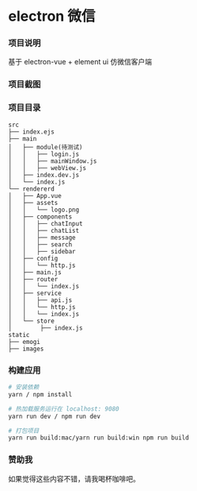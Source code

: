 # electron 微信

### 项目说明

基于 electron-vue + element ui 仿微信客户端

### 项目截图

<!-- ![screenshot1](./screenshot/screenshot-01.png)
![screenshot2](./screenshot/screenshot-02.png)
![screenshot3](./screenshot/screenshot-03.png)
![screenshot4](./screenshot/screenshot-04.png) -->

### 项目目录

```
src
├── index.ejs
├── main
│   ├── module(待测试)
│   │   ├── login.js
│   │   ├── mainWindow.js
│   │   ├── webView.js
│   ├── index.dev.js
│   └── index.js
└── rendererd
│   ├── App.vue
│   ├── assets
│   │   └── logo.png
│   ├── components
│   │   ├── chatInput
│   │   ├── chatList
│   │   ├── message
│   │   ├── search
│   │   ├── sidebar
│   ├── config
│   │   └── http.js
│   ├── main.js
│   ├── router
│   │   └── index.js
│   ├── service
│   │   ├── api.js
│   │   └── http.js
│   │   └── index.js
│   └── store
│        ├── index.js
static
├── emogi
├── images
```

### 构建应用

``` bash
# 安装依赖
yarn / npm install

# 热加载服务运行在 localhost: 9080
yarn run dev / npm run dev

# 打包项目
yarn run build:mac/yarn run build:win npm run build
```

### 赞助我

如果觉得这些内容不错，请我喝杯咖啡吧。

<!-- ![pay](./screenshot/pay.png) -->
